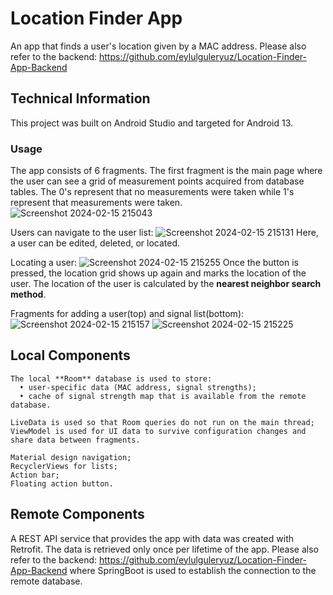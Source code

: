 # Location Finder App

An app that finds a user's location given by a MAC address.
Please also refer to the backend: https://github.com/eylulguleryuz/Location-Finder-App-Backend

## Technical Information

This project was built on Android Studio and targeted for Android 13. 

### Usage

The app consists of 6 fragments. The first fragment is the main page where the user can see a grid of measurement points acquired from database tables. The 0's represent that no measurements were taken while 1's represent that measurements were taken.
![Screenshot 2024-02-15 215043](https://github.com/eylulguleryuz/Location-Finder-App/assets/20710032/d0172799-6c66-4228-b875-0f991b572984)

Users can navigate to the user list:
![Screenshot 2024-02-15 215131](https://github.com/eylulguleryuz/Location-Finder-App/assets/20710032/7e975307-af56-47a7-97a6-0862f8df8a3d)
Here, a user can be edited, deleted, or located. 

Locating a user:
![Screenshot 2024-02-15 215255](https://github.com/eylulguleryuz/Location-Finder-App/assets/20710032/7dfe47fb-9d34-4c8f-8394-78935eead209)
Once the button is pressed, the location grid shows up again and marks the location of the user.
The location of the user is calculated by the **nearest neighbor search method**.


Fragments for adding a user(top) and signal list(bottom):
![Screenshot 2024-02-15 215157](https://github.com/eylulguleryuz/Location-Finder-App/assets/20710032/f6ccb145-e3c8-454e-9017-d916a22abe1a)
![Screenshot 2024-02-15 215225](https://github.com/eylulguleryuz/Location-Finder-App/assets/20710032/0935a4e5-a7ca-4fe8-988a-eecbd65b4025)

## Local Components
```
The local **Room** database is used to store:
  • user-specific data (MAC address, signal strengths);
  • cache of signal strength map that is available from the remote database.
```
```
LiveData is used so that Room queries do not run on the main thread;
ViewModel is used for UI data to survive configuration changes and share data between fragments.
```
```
Material design navigation;
RecyclerViews for lists;
Action bar;
Floating action button.
```

## Remote Components

A REST API service that provides the app with data was created with Retrofit. The data is retrieved only once per lifetime of the app.
Please also refer to the backend: https://github.com/eylulguleryuz/Location-Finder-App-Backend where SpringBoot is used to establish the connection to the remote database.


